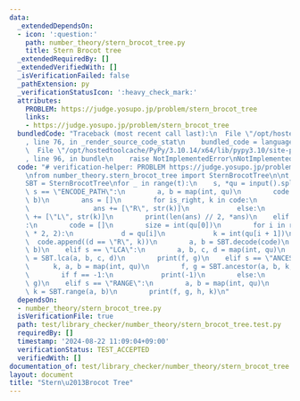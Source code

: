 ```yaml
---
data:
  _extendedDependsOn:
  - icon: ':question:'
    path: number_theory/stern_brocot_tree.py
    title: Stern Brocot tree
  _extendedRequiredBy: []
  _extendedVerifiedWith: []
  _isVerificationFailed: false
  _pathExtension: py
  _verificationStatusIcon: ':heavy_check_mark:'
  attributes:
    PROBLEM: https://judge.yosupo.jp/problem/stern_brocot_tree
    links:
    - https://judge.yosupo.jp/problem/stern_brocot_tree
  bundledCode: "Traceback (most recent call last):\n  File \"/opt/hostedtoolcache/PyPy/3.10.14/x64/lib/pypy3.10/site-packages/onlinejudge_verify/documentation/build.py\"\
    , line 76, in _render_source_code_stat\n    bundled_code = language.bundle(\n\
    \  File \"/opt/hostedtoolcache/PyPy/3.10.14/x64/lib/pypy3.10/site-packages/onlinejudge_verify/languages/python.py\"\
    , line 96, in bundle\n    raise NotImplementedError\nNotImplementedError\n"
  code: "# verification-helper: PROBLEM https://judge.yosupo.jp/problem/stern_brocot_tree\n\
    \nfrom number_theory.stern_brocot_tree import SternBrocotTree\n\nt = int(input())\n\
    SBT = SternBrocotTree\nfor _ in range(t):\n    s, *qu = input().split()\n    if\
    \ s == \"ENCODE_PATH\":\n        a, b = map(int, qu)\n        code = SBT.encode(a,\
    \ b)\n        ans = []\n        for is_right, k in code:\n            if is_right:\n\
    \                ans += [\"R\", str(k)]\n            else:\n                ans\
    \ += [\"L\", str(k)]\n        print(len(ans) // 2, *ans)\n    elif s == \"DECODE_PATH\"\
    :\n        code = []\n        size = int(qu[0])\n        for i in range(1, size\
    \ * 2, 2):\n            d = qu[i]\n            k = int(qu[i + 1])\n          \
    \  code.append((d == \"R\", k))\n        a, b = SBT.decode(code)\n        print(a,\
    \ b)\n    elif s == \"LCA\":\n        a, b, c, d = map(int, qu)\n        f, g\
    \ = SBT.lca(a, b, c, d)\n        print(f, g)\n    elif s == \"ANCESTOR\":\n  \
    \      k, a, b = map(int, qu)\n        f, g = SBT.ancestor(a, b, k, (-1, -1))\n\
    \        if f == -1:\n            print(-1)\n        else:\n            print(f,\
    \ g)\n    elif s == \"RANGE\":\n        a, b = map(int, qu)\n        f, g, h,\
    \ k = SBT.range(a, b)\n        print(f, g, h, k)\n"
  dependsOn:
  - number_theory/stern_brocot_tree.py
  isVerificationFile: true
  path: test/library_checker/number_theory/stern_brocot_tree.test.py
  requiredBy: []
  timestamp: '2024-08-22 11:09:04+09:00'
  verificationStatus: TEST_ACCEPTED
  verifiedWith: []
documentation_of: test/library_checker/number_theory/stern_brocot_tree.test.py
layout: document
title: "Stern\u2013Brocot Tree"
---
```

